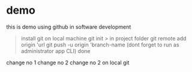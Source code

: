 # demo
this is demo using github in software development
>install git on local machine
>git init > in project folder
>git remote add origin 'url
>git push -u origin 'branch-name (dont forget to run as administrator app CLI)
>done

change no 1
change no 2
change no 2 on local git


